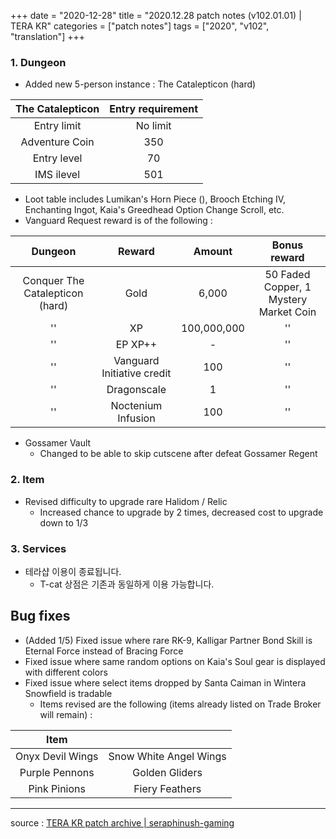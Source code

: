 +++
date = "2020-12-28"
title = "2020.12.28 patch notes (v102.01.01) | TERA KR"
categories = ["patch notes"]
tags = ["2020", "v102", "translation"]
+++

### 1. Dungeon
- Added new 5-person instance : The Catalepticon (hard)

| The Catalepticon | Entry requirement |
| :-: | :-: |
| Entry limit | No limit |
| Adventure Coin | 350 |
| Entry level | 70 |
| IMS ilevel | 501 |

  - Loot table includes Lumikan's Horn Piece (), Brooch Etching IV, Enchanting Ingot, Kaia's Greedhead Option Change Scroll, etc.
  - Vanguard Request reward is of the following :

| Dungeon | Reward | Amount | Bonus reward |
| :-: | :-: | :-: | :-: |
| Conquer The Catalepticon (hard) | Gold | 6,000 | 50 Faded Copper, 1 Mystery Market Coin |
|''| XP | 100,000,000 |''|
|''| EP XP++ | - |''|
|''| Vanguard Initiative credit | 100 |''|
|''| Dragonscale | 1 |''|
|''| Noctenium Infusion | 100 |''|

- Gossamer Vault
  - Changed to be able to skip cutscene after defeat Gossamer Regent

### 2. Item
- Revised difficulty to upgrade rare Halidom / Relic
  - Increased chance to upgrade by 2 times, decreased cost to upgrade down to 1/3

### 3. Services
- 테라샵 이용이 종료됩니다.
  - T-cat 상점은 기존과 동일하게 이용 가능합니다.

## Bug fixes

- (Added 1/5) Fixed issue where rare RK-9, Kalligar Partner Bond Skill is Eternal Force instead of Bracing Force
- Fixed issue where same random options on Kaia's Soul gear is displayed with different colors
- Fixed issue where select items dropped by Santa Caiman in Wintera Snowfield is tradable
  - Items revised are the following (items already listed on Trade Broker will remain) :

| Item ||
| :-: | :-: |
| Onyx Devil Wings | Snow White Angel Wings |
| Purple Pennons | Golden Gliders |
| Pink Pinions | Fiery Feathers |

----

source : [TERA KR patch archive | seraphinush-gaming](/ko/patch/2020/v102-01-01)
